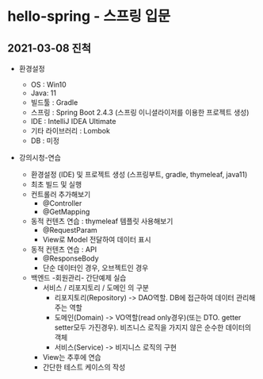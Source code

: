 # hello-spring - 스프링 입문
## 2021-03-08 진척
* 환경설정
  * OS : Win10
  * Java: 11
  * 빌드툴 : Gradle 
  * 스프링 : Spring Boot 2.4.3 (스프링 이니셜라이저를 이용한 프로젝트 생성)
  * IDE : IntelliJ IDEA Ultimate
  * 기타 라이브러리 : Lombok
  * DB : 미정

* 강의시청-연습
  * 환경설정 (IDE) 및 프로젝트 생성 (스프링부트, gradle, thymeleaf, java11)
  * 최초 빌드 및 실행
  * 컨트롤러 추가해보기
    * @Controller
    * @GetMapping
  * 동적 컨텐츠 연습 : thymeleaf 템플릿 사용해보기 
    * @RequestParam
    * View로 Model 전달하여 데이터 표시
  * 동적 컨텐츠 연습 : API
    * @ResponseBody
    * 단순 데이터인 경우, 오브젝트인 경우
  * 백엔드 -회원관리- 간단예제 실습
    * 서비스 / 리포지토리 / 도메인 의 구분
      * 리포지토리(Repository) -> DAO역할. DB에 접근하여 데이터 관리해주는 역할
      * 도메인(Domain) -> VO역할(read only경우)(또는 DTO. getter setter모두 가진경우). 비즈니스 로직을 가지지 않은 순수한 데이터의 객체
      * 서비스(Service) -> 비지니스 로직의 구현
    * View는 추후에 연습
    * 간단한 테스트 케이스의 작성
    
